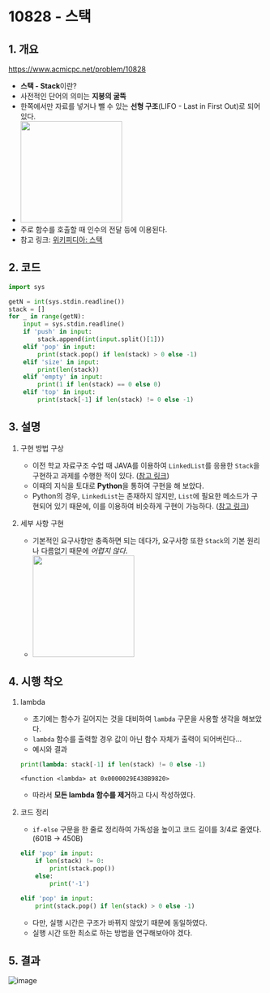 # 10828 - 스택

## 1. 개요
https://www.acmicpc.net/problem/10828
- **스택 - Stack**이란?
- 사전적인 단어의 의미는 **지붕의 굴뚝**
- 한쪽에서만 자료를 넣거나 뺄 수 있는 **선형 구조**(LIFO - Last in First Out)로 되어 있다.
- <img src="https://upload.wikimedia.org/wikipedia/commons/thumb/2/29/Data_stack.svg/1024px-Data_stack.svg.png" width="200">
- 주로 함수를 호출할 때 인수의 전달 등에 이용된다.
- 참고 링크: [위키피디아: 스택](https://ko.wikipedia.org/wiki/%EC%8A%A4%ED%83%9D)

## 2. 코드

```python
import sys

getN = int(sys.stdin.readline())
stack = []
for _ in range(getN):
    input = sys.stdin.readline()
    if 'push' in input: 
        stack.append(int(input.split()[1]))
    elif 'pop' in input:
        print(stack.pop() if len(stack) > 0 else -1)
    elif 'size' in input:
        print(len(stack))
    elif 'empty' in input:
        print(1 if len(stack) == 0 else 0)
    elif 'top' in input:
        print(stack[-1] if len(stack) != 0 else -1)
```

## 3. 설명

1. 구현 방법 구상

    - 이전 학교 자료구조 수업 때 JAVA를 이용하여 ```LinkedList```를 응용한 ```Stack```을 구현하고 과제를 수행한 적이 있다. ([참고 링크](https://github.com/rokuta1059/DataStructurePractice/tree/master/src/day_3))
    - 이때의 지식을 토대로 **Python**을 통하여 구현을 해 보았다.
    - Python의 경우, ```LinkedList```는 존재하지 않지만, ```List```에 필요한 메소드가 구현되어 있기 때문에, 이를 이용하여 비슷하게 구현이 가능하다. ([참고 링크](https://docs.python.org/ko/3/tutorial/datastructures.html))

2. 세부 사항 구현

    - 기본적인 요구사항만 충족하면 되는 데다가, 요구사항 또한 ```Stack```의 기본 원리나 다름없기 때문에 *어렵지 않다*.
    - <img src="https://ww.namu.la/s/2b38937bb1ead788420b12c0f2f31d441cfc8af59d3fba718c03085bd37cacece7eaae2bc0e47717d99177eb018bd48b66075acf90a58840228eeb6fa02eeca16d3f85d47fe06321cd38fff05593e528fc4790d7fa9d461d58e3d1356ff377f3" width="200">

## 4. 시행 착오

1. lambda

    - 초기에는 함수가 길어지는 것을 대비하여 ```lambda``` 구문을 사용할 생각을 해보았다.
    - ```lambda``` 함수를 출력할 경우 값이 아닌 함수 자체가 출력이 되어버린다...
    - 예시와 결과
    ```python
    print(lambda: stack[-1] if len(stack) != 0 else -1)
    ```
    ```shell
    <function <lambda> at 0x0000029E438B9820>
    ```
    - 따라서 **모든 lambda 함수를 제거**하고 다시 작성하였다.

2. 코드 정리

    - ```if-else``` 구문을 한 줄로 정리하여 가독성을 높이고 코드 길이를 3/4로 줄였다. (601B -> 450B)
    ```python
    elif 'pop' in input:
        if len(stack) != 0:
            print(stack.pop())
        else:
            print('-1')
    ```
    ```python
    elif 'pop' in input:
        print(stack.pop() if len(stack) > 0 else -1)
    ```
    - 다만, 실행 시간은 구조가 바뀌지 않았기 때문에 동일하였다.
    - 실행 시간 또한 최소로 하는 방법을 연구해보아야 겠다.

## 5. 결과

![image](https://user-images.githubusercontent.com/29600820/87262380-b2db4400-c4f4-11ea-89a9-d45aa4d1e564.png)
